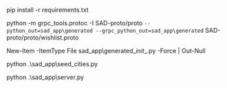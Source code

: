 pip install -r requirements.txt

python -m grpc_tools.protoc -I SAD-proto/proto `
  --python_out=sad_app\generated --grpc_python_out=sad_app\generated `
  SAD-proto/proto/wishlist.proto

New-Item -ItemType File sad_app\generated\__init__.py -Force | Out-Null

python .\sad_app\seed_cities.py

python .\sad_app\server.py
